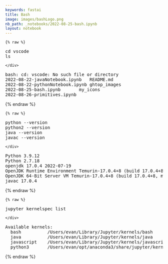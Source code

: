 ```yaml
---
keywords: fastai
title: Bash
image: images/bashLogo.png
nb_path: _notebooks/2022-08-25-bash.ipynb
layout: notebook
---
```


<!--
#################################################
### THIS FILE WAS AUTOGENERATED! DO NOT EDIT! ###
#################################################
# file to edit: _notebooks/2022-08-25-bash.ipynb
-->

<div class="container" id="notebook-container">
        
    {% raw %}
    
<div class="cell border-box-sizing code_cell rendered">
<div class="input">

<div class="inner_cell">
    <div class="input_area">
<div class=" highlight hl-java"><pre><span></span><span class="n">cd</span> <span class="n">vscode</span>
<span class="n">ls</span>
</pre></div>

    </div>
</div>
</div>

<div class="output_wrapper">
<div class="output">

<div class="output_area">

<div class="output_subarea output_stream output_stdout output_text">
<pre>bash: cd: vscode: No such file or directory
2022-08-22-javaNotebook.ipynb	README.md
2022-08-22-pythonNotebook.ipynb	ghtop_images
2022-08-25-bash.ipynb		my_icons
2022-08-26-primitives.ipynb
</pre>
</div>
</div>

</div>
</div>

</div>
    {% endraw %}

    {% raw %}
    
<div class="cell border-box-sizing code_cell rendered">
<div class="input">

<div class="inner_cell">
    <div class="input_area">
<div class=" highlight hl-java"><pre><span></span><span class="n">python</span> <span class="o">--</span><span class="n">version</span>
<span class="n">python2</span> <span class="o">--</span><span class="n">version</span>
<span class="n">java</span> <span class="o">--</span><span class="n">version</span>
<span class="n">javac</span> <span class="o">--</span><span class="n">version</span>
</pre></div>

    </div>
</div>
</div>

<div class="output_wrapper">
<div class="output">

<div class="output_area">

<div class="output_subarea output_stream output_stdout output_text">
<pre>Python 3.9.12
Python 2.7.18
openjdk 17.0.4 2022-07-19
OpenJDK Runtime Environment Temurin-17.0.4+8 (build 17.0.4+8)
OpenJDK 64-Bit Server VM Temurin-17.0.4+8 (build 17.0.4+8, mixed mode, sharing)
javac 17.0.4
</pre>
</div>
</div>

</div>
</div>

</div>
    {% endraw %}

    {% raw %}
    
<div class="cell border-box-sizing code_cell rendered">
<div class="input">

<div class="inner_cell">
    <div class="input_area">
<div class=" highlight hl-java"><pre><span></span><span class="n">jupyter</span> <span class="n">kernelspec</span> <span class="n">list</span>
</pre></div>

    </div>
</div>
</div>

<div class="output_wrapper">
<div class="output">

<div class="output_area">

<div class="output_subarea output_stream output_stdout output_text">
<pre>Available kernels:
  bash          /Users/evan/Library/Jupyter/kernels/bash
  java          /Users/evan/Library/Jupyter/kernels/java
  javascript    /Users/evan/Library/Jupyter/kernels/javascript
  python3       /Users/evan/opt/anaconda3/share/jupyter/kernels/python3
</pre>
</div>
</div>

</div>
</div>

</div>
    {% endraw %}

</div>
 

